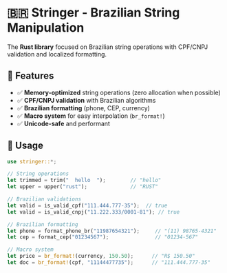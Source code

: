 # 🇧🇷 Stringer - Brazilian String Manipulation

The **Rust library** focused on Brazilian string operations with CPF/CNPJ validation and localized formatting.

## 🚀 Features

- ✅ **Memory-optimized** string operations (zero allocation when possible)
- ✅ **CPF/CNPJ validation** with Brazilian algorithms  
- ✅ **Brazilian formatting** (phone, CEP, currency)
- ✅ **Macro system** for easy interpolation (`br_format!`)
- ✅ **Unicode-safe** and performant

## 📖 Usage

```rust
use stringer::*;

// String operations
let trimmed = trim("  hello  ");        // "hello"
let upper = upper("rust");              // "RUST"

// Brazilian validations
let valid = is_valid_cpf("111.444.777-35");  // true
let valid = is_valid_cnpj("11.222.333/0001-81"); // true

// Brazilian formatting  
let phone = format_phone_br("11987654321");     // "(11) 98765-4321"
let cep = format_cep("01234567");               // "01234-567"

// Macro system
let price = br_format!(currency, 150.50);      // "R$ 150.50"
let doc = br_format!(cpf, "11144477735");      // "111.444.777-35"